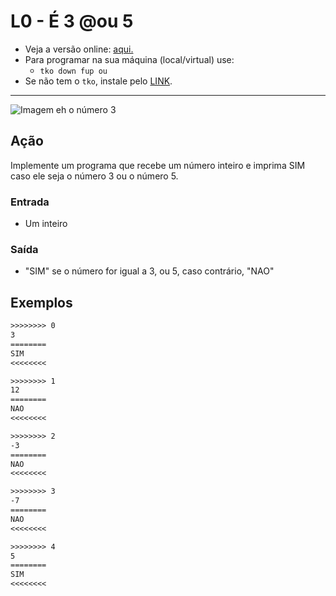 # L0 - É 3 @ou 5

- Veja a versão online: [aqui.](https://github.com/qxcodefup/arcade/blob/master/base/ou/Readme.md)
- Para programar na sua máquina (local/virtual) use:
  - `tko down fup ou`
- Se não tem o `tko`, instale pelo [LINK](https://github.com/senapk/tko#tko).

---

![Imagem eh o número 3](https://raw.githubusercontent.com/qxcodefup/arcade/master/base/ou/cover.jpg)

## Ação

Implemente um programa que recebe um número inteiro e imprima SIM caso ele seja o
número 3 ou o número 5.

### Entrada

- Um inteiro

### Saída

- "SIM" se o número for igual a 3, ou 5, caso contrário, "NAO"

## Exemplos

```txt
>>>>>>>> 0
3
========
SIM
<<<<<<<<

>>>>>>>> 1
12
========
NAO
<<<<<<<<

>>>>>>>> 2
-3
========
NAO
<<<<<<<<

>>>>>>>> 3
-7
========
NAO
<<<<<<<<

>>>>>>>> 4
5
========
SIM
<<<<<<<<
```

